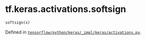 <div itemscope itemtype="http://developers.google.com/ReferenceObject">
<meta itemprop="name" content="tf.keras.activations.softsign" />
</div>

# tf.keras.activations.softsign

``` python
softsign(x)
```



Defined in [`tensorflow/python/keras/_impl/keras/activations.py`](https://www.tensorflow.org/code/tensorflow/python/keras/_impl/keras/activations.py).

